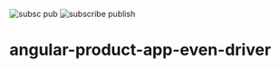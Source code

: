 ![subsc pub](https://user-images.githubusercontent.com/36199753/117847637-72666700-b27a-11eb-934d-8f5a893c9ca4.PNG)
![subscribe publish](https://user-images.githubusercontent.com/36199753/117847647-74c8c100-b27a-11eb-8fc4-8c071d2f208d.png)
# angular-product-app-even-driver

